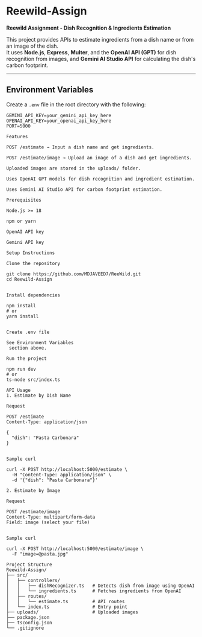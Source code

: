 
# Reewild-Assign

**Reewild Assignment - Dish Recognition & Ingredients Estimation**

This project provides APIs to estimate ingredients from a dish name or from an image of the dish.  
It uses **Node.js**, **Express**, **Multer**, and the **OpenAI API (GPT)** for dish recognition from images, and **Gemini AI Studio API** for calculating the dish's carbon footprint.

---

## Environment Variables

Create a `.env` file in the root directory with the following:

```env
GEMINI_API_KEY=your_gemini_api_key_here
OPENAI_API_KEY=your_openai_api_key_here
PORT=5000

Features

POST /estimate → Input a dish name and get ingredients.

POST /estimate/image → Upload an image of a dish and get ingredients.

Uploaded images are stored in the uploads/ folder.

Uses OpenAI GPT models for dish recognition and ingredient estimation.

Uses Gemini AI Studio API for carbon footprint estimation.

Prerequisites

Node.js >= 18

npm or yarn

OpenAI API key

Gemini API key

Setup Instructions

Clone the repository

git clone https://github.com/MDJAVEED7/ReeWild.git
cd Reewild-Assign


Install dependencies

npm install
# or
yarn install


Create .env file

See Environment Variables
 section above.

Run the project

npm run dev
# or
ts-node src/index.ts

API Usage
1. Estimate by Dish Name

Request

POST /estimate
Content-Type: application/json

{
  "dish": "Pasta Carbonara"
}


Sample curl

curl -X POST http://localhost:5000/estimate \
  -H "Content-Type: application/json" \
  -d '{"dish": "Pasta Carbonara"}'

2. Estimate by Image

Request

POST /estimate/image
Content-Type: multipart/form-data
Field: image (select your file)


Sample curl

curl -X POST http://localhost:5000/estimate/image \
  -F "image=@pasta.jpg"

Project Structure
Reewild-Assign/
├── src/
│   ├── controllers/
│   │   ├── dishRecognizer.ts   # Detects dish from image using OpenAI
│   │   └── ingredients.ts      # Fetches ingredients from OpenAI
│   ├── routes/
│   │   └── estimate.ts         # API routes
│   └── index.ts                # Entry point
├── uploads/                    # Uploaded images
├── package.json
├── tsconfig.json
└── .gitignore
